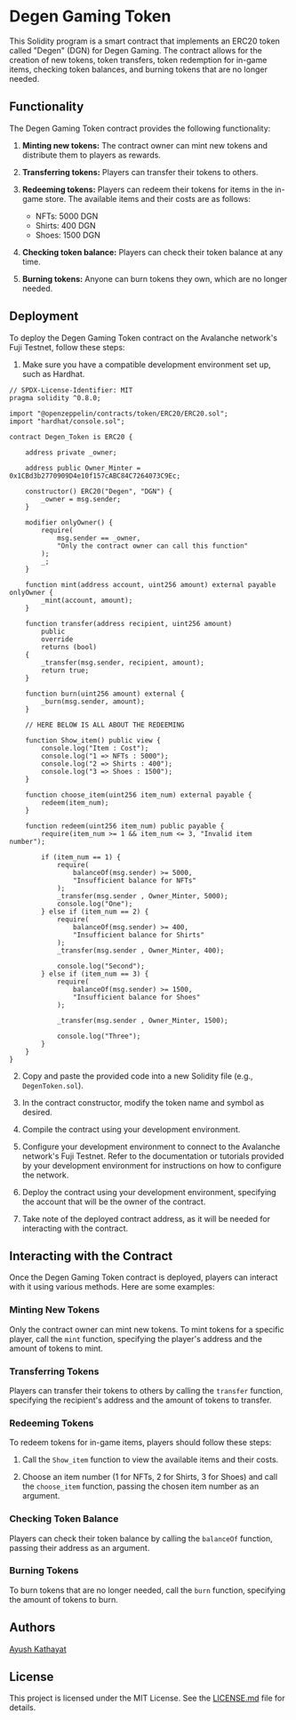 # Degen Gaming Token

This Solidity program is a smart contract that implements an ERC20 token called "Degen" (DGN) for Degen Gaming. The contract allows for the creation of new tokens, token transfers, token redemption for in-game items, checking token balances, and burning tokens that are no longer needed.

## Functionality

The Degen Gaming Token contract provides the following functionality:

1. **Minting new tokens:** The contract owner can mint new tokens and distribute them to players as rewards.

2. **Transferring tokens:** Players can transfer their tokens to others.

3. **Redeeming tokens:** Players can redeem their tokens for items in the in-game store. The available items and their costs are as follows:
   - NFTs: 5000 DGN
   - Shirts: 400 DGN
   - Shoes: 1500 DGN

4. **Checking token balance:** Players can check their token balance at any time.

5. **Burning tokens:** Anyone can burn tokens they own, which are no longer needed.

## Deployment

To deploy the Degen Gaming Token contract on the Avalanche network's Fuji Testnet, follow these steps:

1. Make sure you have a compatible development environment set up, such as Hardhat.

```
// SPDX-License-Identifier: MIT
pragma solidity ^0.8.0;

import "@openzeppelin/contracts/token/ERC20/ERC20.sol";
import "hardhat/console.sol";

contract Degen_Token is ERC20 {

    address private _owner;

    address public Owner_Minter = 0x1CBd3b2770909D4e10f157cABC84C7264073C9Ec;

    constructor() ERC20("Degen", "DGN") {
        _owner = msg.sender;
    }

    modifier onlyOwner() {
        require(
            msg.sender == _owner,
            "Only the contract owner can call this function"
        );
        _;
    }

    function mint(address account, uint256 amount) external payable onlyOwner {
        _mint(account, amount);
    }

    function transfer(address recipient, uint256 amount)
        public
        override
        returns (bool)
    {
        _transfer(msg.sender, recipient, amount);
        return true;
    }

    function burn(uint256 amount) external {
        _burn(msg.sender, amount);
    }

    // HERE BELOW IS ALL ABOUT THE REDEEMING

    function Show_item() public view {
        console.log("Item : Cost");
        console.log("1 => NFTs : 5000");
        console.log("2 => Shirts : 400");
        console.log("3 => Shoes : 1500");
    }

    function choose_item(uint256 item_num) external payable {
        redeem(item_num);
    }

    function redeem(uint256 item_num) public payable {
        require(item_num >= 1 && item_num <= 3, "Invalid item number");

        if (item_num == 1) {
            require(
                balanceOf(msg.sender) >= 5000,
                "Insufficient balance for NFTs"
            );
            _transfer(msg.sender , Owner_Minter, 5000);
            console.log("One");
        } else if (item_num == 2) {
            require(
                balanceOf(msg.sender) >= 400,
                "Insufficient balance for Shirts"
            );
            _transfer(msg.sender , Owner_Minter, 400);

            console.log("Second");
        } else if (item_num == 3) {
            require(
                balanceOf(msg.sender) >= 1500,
                "Insufficient balance for Shoes"
            );
            
            _transfer(msg.sender , Owner_Minter, 1500);

            console.log("Three");
        }
    }
}

```
2. Copy and paste the provided code into a new Solidity file (e.g., `DegenToken.sol`).

3. In the contract constructor, modify the token name and symbol as desired.

4. Compile the contract using your development environment.

5. Configure your development environment to connect to the Avalanche network's Fuji Testnet. Refer to the documentation or tutorials provided by your development environment for instructions on how to configure the network.

6. Deploy the contract using your development environment, specifying the account that will be the owner of the contract.

7. Take note of the deployed contract address, as it will be needed for interacting with the contract.

## Interacting with the Contract

Once the Degen Gaming Token contract is deployed, players can interact with it using various methods. Here are some examples:

### Minting New Tokens

Only the contract owner can mint new tokens. To mint tokens for a specific player, call the `mint` function, specifying the player's address and the amount of tokens to mint.

### Transferring Tokens

Players can transfer their tokens to others by calling the `transfer` function, specifying the recipient's address and the amount of tokens to transfer.

### Redeeming Tokens

To redeem tokens for in-game items, players should follow these steps:

1. Call the `Show_item` function to view the available items and their costs.

2. Choose an item number (1 for NFTs, 2 for Shirts, 3 for Shoes) and call the `choose_item` function, passing the chosen item number as an argument.

### Checking Token Balance

Players can check their token balance by calling the `balanceOf` function, passing their address as an argument.

### Burning Tokens

To burn tokens that are no longer needed, call the `burn` function, specifying the amount of tokens to burn.

## Authors

[Ayush Kathayat](https://github.com/Ayush-kathayat)

## License

This project is licensed under the MIT License. See the [LICENSE.md](https://license.md/) file for details.
